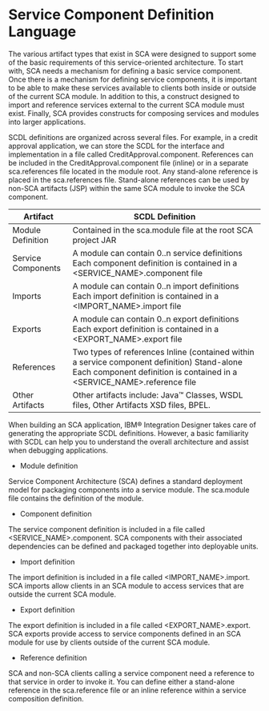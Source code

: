 <!-- image -->

# Service Component Definition Language

The various artifact types that exist in SCA were designed to support some of the basic
requirements of this service-oriented architecture. To start with, SCA needs a mechanism for
defining a basic service component. Once there is a mechanism for defining service components, it is
important to be able to make these services available to clients both inside or outside of the
current SCA module. In addition to this, a construct designed to import and reference services
external to the current SCA module must exist. Finally, SCA provides constructs for composing
services and modules into larger applications.

SCDL definitions are organized across several files. For example, in a credit approval
application, we can store the SCDL for the interface and implementation in a file called
CreditApproval.component. References can be included in the
CreditApproval.component file (inline) or in a separate
sca.references file located in the module root. Any stand-alone reference is
placed in the sca.references file. Stand-alone references can be used by
non-SCA artifacts (JSP) within the same SCA module to invoke the SCA component.

| Artifact           | SCDL Definition                                                                                                                                                          |
|--------------------|--------------------------------------------------------------------------------------------------------------------------------------------------------------------------|
| Module Definition  | Contained in the sca.module file at the root SCA project JAR                                                                                                             |
| Service Components | A module can contain 0..n service definitions Each component definition is contained in a <SERVICE\_NAME>.component file                                                  |
| Imports            | A module can contain 0..n import definitions Each import definition is contained in a <IMPORT\_NAME>.import file                                                          |
| Exports            | A module can contain 0..n export definitions Each export definition is contained in a <EXPORT\_NAME>.export file                                                          |
| References         | Two types of references Inline (contained within a service component definition) Stand-alone   Each component definition is contained in a <SERVICE\_NAME>.reference file |
| Other Artifacts    | Other artifacts include: Java™ Classes, WSDL files, Other Artifacts XSD files, BPEL.                                                                                     |

When building an SCA application, IBM® Integration
Designer takes care of generating the appropriate SCDL definitions. However, a basic familiarity with SCDL
can help you to understand the overall architecture and assist when debugging applications.

- Module definition

Service Component Architecture (SCA) defines a standard deployment model for packaging components into a service module. The sca.module file contains the definition of the module.
- Component definition

The service component definition is included in a file called <SERVICE\_NAME>.component. SCA components with their associated dependencies can be defined and packaged together into deployable units.
- Import definition

The import definition is included in a file called <IMPORT\_NAME>.import. SCA imports allow clients in an SCA module to access services that are outside the current SCA module.
- Export definition

The export definition is included in a file called <EXPORT\_NAME>.export. SCA exports provide access to service components defined in an SCA module for use by clients outside of the current SCA module.
- Reference definition

SCA and non-SCA clients calling a service component need a reference to that service in order to invoke it. You can define either a stand-alone reference in the sca.reference file or an inline reference within a service composition definition.

<!-- image -->